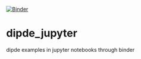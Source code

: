 [![Binder](http://mybinder.org/badge.svg)](http://mybinder.org:/repo/nicain/dipde_binder)

# dipde_jupyter
dipde examples in jupyter notebooks through binder
